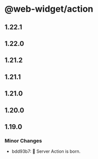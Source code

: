 # @web-widget/action

## 1.22.1

## 1.22.0

## 1.21.2

## 1.21.1

## 1.21.0

## 1.20.0

## 1.19.0

### Minor Changes

- bdd93b7: 🎉 Server Action is born.
